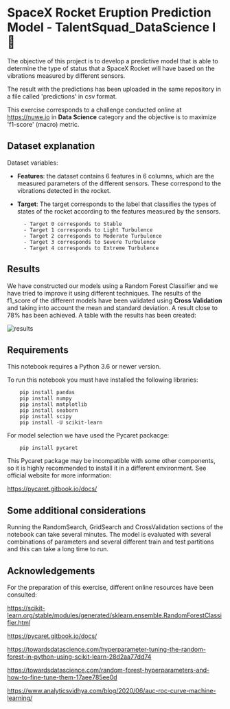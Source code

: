 # SpaceX Rocket Eruption Prediction Model - TalentSquad_DataScience I 🚀

The objective of this project is to develop a predictive model that is able to determine the type of status that a SpaceX Rocket will have based on the vibrations measured by different sensors. 

The result with the predictions has been uploaded in the same repository in a file called 'predictions' in csv format. 

This exercise corresponds to a challenge conducted online at https://nuwe.io in **Data Science** category and the objective is to maximize 'f1-score' (macro) metric.

## Dataset explanation

Dataset variables:

+ **Features**: the dataset contains 6 features in 6 columns, which are the measured parameters of the different sensors. These correspond to the vibrations detected in the rocket.

+ **Target**: The target corresponds to the label that classifies the types of states of the rocket according to the features measured by the sensors.

        - Target 0 corresponds to Stable
        - Target 1 corresponds to Light Turbulence
        - Target 2 corresponds to Moderate Turbulence
        - Target 3 corresponds to Severe Turbulence
        - Target 4 corresponds to Extreme Turbulence


## Results 

We have constructed our models using a Random Forest Classifier and we have tried to improve it using different techniques. The results of the f1_score of the different models have been validated using **Cross Validation** and taking into account the mean and standard deviation.  A result close to 78% has been achieved.  A table with the results has been created: 

![results](https://user-images.githubusercontent.com/97047277/175811421-086a3f1f-54e5-4065-8294-26a19424de8e.png)



## Requirements

This notebook requires a Python 3.6 or newer version. 

To run this notebook you must have installed the following libraries: 


        pip install pandas
        pip install numpy
        pip install matplotlib
        pip install seaborn
        pip install scipy
        pip install -U scikit-learn


For model selection we have used the Pycaret packacge: 


        pip install pycaret

This Pycaret package may be incompatible with some other components, so it is highly recommended to install it in a different environment.  See official website for more information: 

https://pycaret.gitbook.io/docs/



           

## Some additional considerations

Running the RandomSearch, GridSearch and CrossValidation sections of the notebook can take several minutes. The model is evaluated with several combinations of parameters and several different train and test partitions and this can take a long time to run. 
## Acknowledgements

 For the preparation of this exercise, different online resources have been consulted: 

https://scikit-learn.org/stable/modules/generated/sklearn.ensemble.RandomForestClassifier.html


https://pycaret.gitbook.io/docs/


https://towardsdatascience.com/hyperparameter-tuning-the-random-forest-in-python-using-scikit-learn-28d2aa77dd74


https://towardsdatascience.com/random-forest-hyperparameters-and-how-to-fine-tune-them-17aee785ee0d


https://www.analyticsvidhya.com/blog/2020/06/auc-roc-curve-machine-learning/




